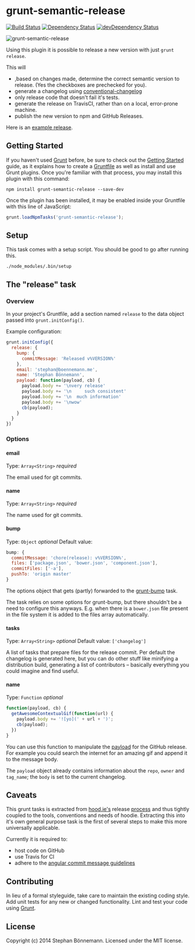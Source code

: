 # grunt-semantic-release
[![Build Status](https://travis-ci.org/boennemann/grunt-semantic-release.svg)](https://travis-ci.org/boennemann/grunt-semantic-release)
[![Dependency Status](https://david-dm.org/boennemann/grunt-semantic-release.svg)](https://david-dm.org/boennemann/grunt-semantic-release)
[![devDependency Status](https://david-dm.org/boennemann/grunt-semantic-release/dev-status.svg)](https://david-dm.org/boennemann/grunt-semantic-release#info=devDependencies)

![grunt-semantic-release](https://cloud.githubusercontent.com/assets/908178/3786831/72e2b5ea-19e7-11e4-9ad2-b382adb4dea8.png)

Using this plugin it is possible to release a new version with just `grunt release`.

This will
- ,based on changes made, determine the correct semantic version to release. (Yes the checkboxes are prechecked for you).
- generate a changelog using [conventional-changelog](https://www.npmjs.org/package/conventional-changelog)
- only release code that doesn't fail it's tests.
- generate the release on TravisCI, rather than on a local, error-prone machine.
- publish the new version to npm and GitHub Releases.

Here is an [example release](https://github.com/hoodiehq/hoodie-cli/releases/tag/v0.5.5).

## Getting Started
If you haven't used [Grunt](http://gruntjs.com/) before, be sure to check out the [Getting Started](http://gruntjs.com/getting-started) guide, as it explains how to create a [Gruntfile](http://gruntjs.com/sample-gruntfile) as well as install and use Grunt plugins. Once you're familiar with that process, you may install this plugin with this command:

```shell
npm install grunt-semantic-release --save-dev
```

Once the plugin has been installed, it may be enabled inside your Gruntfile with this line of JavaScript:

```js
grunt.loadNpmTasks('grunt-semantic-release');
```

## Setup

This task comes with a setup script. You should be good to go after running this.

```shell
./node_modules/.bin/setup
```

## The "release" task

### Overview
In your project's Gruntfile, add a section named `release` to the data object passed into `grunt.initConfig()`.

Example configuration:
```js
grunt.initConfig({
  release: {
    bump: {
      commitMessage: 'Released v%VERSION%'
    },
    email: 'stephan@boennemann.me',
    name: 'Stephan Bönnemann',
    payload: function(payload, cb) {
      payload.body += '\nvery release'
      payload.body += '\n     such consistent'
      payload.body += '\n  much information'
      payload.body += '\nwow'
      cb(payload);
    }
  }
})
```

### Options

#### email
Type: `Array<String>`
*required*

The email used for git commits.

#### name
Type: `Array<String>`
*required*

The name used for git commits.

#### bump
Type: `Object`
*optional*
Default value:
```js
bump: {
  commitMessage: 'chore(release): v%VERSION%',
  files: ['package.json', 'bower.json', 'component.json'],
  commitFiles: ['-a'],
  pushTo: 'origin master'
}
```

The options object that gets (partly) forwarded to the [grunt-bump](https://github.com/vojtajina/grunt-bump) task.

The task relies on some options for grunt-bump, but there shouldn't be a need to configure this anyways. E.g. when there is a `bower.json` file present in the file system it is added to the files array automatically.

#### tasks
Type: `Array<String>`
*optional*
Default value: `['changelog']`

A list of tasks that prepare files for the release commit.
Per default the changelog is generated here, but you can do other stuff like minifying a distribution build, generating a list of contributors – basically everything you could imagine and find useful. 

#### name
Type: `Function`
*optional*

```js
function(payload, cb) {
  getAwesomeContextualGif(function(url) {
    payload.body += '![yo](' + url + ')';
    cb(payload);
  })
}
```

You can use this function to manipulate the [payload](https://mikedeboer.github.io/node-github/#releases.prototype.createRelease) for the GitHub release.
For example you could search the internet for an amazing gif and append it to the message body.

The `payload` object already contains information about the `repo`, `owner` and `tag_name`; the `body` is set to the current changelog. 

## Caveats
This grunt tasks is extracted from [hood.ie's](http://hood.ie) release [process](https://github.com/hoodiehq/grunt-release-hoodie) and thus tightly coupled to the tools, conventions and needs of hoodie.
Extracting this into it's own general purpose task is the first of several steps to make this more universally applicable.

Currently it is required to:
- host code on GitHub
- use Travis for CI
- adhere to the [angular commit message guidelines](https://github.com/angular/angular.js/blob/master/CONTRIBUTING.md#-git-commit-guidelines)

## Contributing
In lieu of a formal styleguide, take care to maintain the existing coding style. Add unit tests for any new or changed functionality. Lint and test your code using [Grunt](http://gruntjs.com/).

## License
Copyright (c) 2014 Stephan Bönnemann. Licensed under the MIT license.
